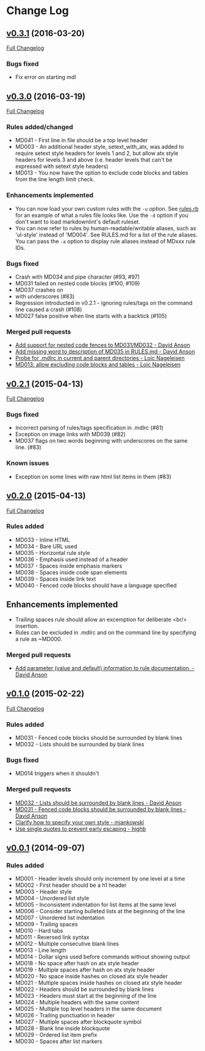 # Change Log

## [v0.3.1](https://github.com/mivok/markdownlint/tree/v0.3.1) (2016-03-20)

[Full Changelog](https://github.com/mivok/markdownlint/compare/v0.3.0...v0.3.1)

### Bugs fixed

* Fix error on starting mdl

## [v0.3.0](https://github.com/mivok/markdownlint/tree/v0.3.0) (2016-03-19)

[Full Changelog](https://github.com/mivok/markdownlint/compare/v0.2.1...v0.3.0)

### Rules added/changed

* MD041 - First line in file should be a top level header
* MD003 - An additional header style, setext_with_atx, was added to require
  setext style headers for levels 1 and 2, but allow atx style headers for
  levels 3 and above (i.e. header levels that can't be expressed with setext
  style headers)
* MD013 - You now have the option to exclude code blocks and tables from the
  line length limit check.

### Enhancements implemented

* You can now load your own custom rules with the `-u` option. See
  [rules.rb](https://github.com/mivok/markdownlint/blob/master/lib/mdl/rules.rb)
  for an example of what a rules file looks like. Use the `-d` option if you
  don't want to load markdownlint's default ruleset.
* You can now refer to rules by human-readable/writable aliases, such as
  'ul-style' instead of 'MD004'. See RULES.md for a list of the rule aliases.
  You can pass the `-a` option to display rule aliases instead of MDxxx rule
  IDs.

### Bugs fixed

* Crash with MD034 and pipe character (#93, #97)
* MD031 failed on nested code blocks (#100, #109)
* MD037 crashes on <li> with underscores (#83)
* Regression introducted in v0.2.1 - ignoring rules/tags on the command line
  caused a crash (#108)
* MD027 false positive when line starts with a backtick (#105)

### Merged pull requests

* [Add support for nested code fences to MD031/MD032 - David
  Anson](https://github.com/mivok/markdownlint/pull/109)
* [Add missing word to description of MD035 in RULES.md - David
  Anson](https://github.com/mivok/markdownlint/pull/86)
* [Probe for .mdlrc in current and parent directories - Loic
  Nageleisen](https://github.com/mivok/markdownlint/pull/111)
* [MD013: allow excluding code blocks and tables - Loic
  Nageleisen](https://github.com/mivok/markdownlint/pull/112)

## [v0.2.1](https://github.com/mivok/markdownlint/tree/v0.2.1) (2015-04-13)

[Full Changelog](https://github.com/mivok/markdownlint/compare/v0.2.0...v0.2.1)

### Bugs fixed

* Incorrect parsing of rules/tags specification in .mdlrc (#81)
* Exception on image links with MD039 (#82)
* MD037 flags on two words beginning with underscores on the same line. (#83)

### Known issues

* Exception on some lines with raw html list items in them (#83)

## [v0.2.0](https://github.com/mivok/markdownlint/tree/v0.2.0) (2015-04-13)

[Full Changelog](https://github.com/mivok/markdownlint/compare/v0.1.0...v0.2.0)

### Rules added

* MD033 - Inline HTML
* MD034 - Bare URL used
* MD035 - Horizontal rule style
* MD036 - Emphasis used instead of a header
* MD037 - Spaces inside emphasis markers
* MD038 - Spaces inside code span elements
* MD039 - Spaces inside link text
* MD040 - Fenced code blocks should have a language specified

## Enhancements implemented

* Trailing spaces rule should allow an excemption for deliberate <br/\>
  insertion.
* Rules can be excluded in .mdlrc and on the command line by specifying a rule
  as ~MD000.

### Merged pull requests

* [Add parameter (value and default) information to rule documentation. - David Anson](https://github.com/mivok/markdownlint/pull/76)

## [v0.1.0](https://github.com/mivok/markdownlint/tree/v0.1.0) (2015-02-22)

[Full Changelog](https://github.com/mivok/markdownlint/compare/v0.0.1...v0.1.0)

### Rules added

* MD031 - Fenced code blocks should be surrounded by blank lines
* MD032 - Lists should be surrounded by blank lines

### Bugs fixed

* MD014 triggers when it shouldn't

### Merged pull requests

* [MD032 - Lists should be surrounded by blank lines - David Anson](https://github.com/mivok/markdownlint/pull/70)
* [MD031 - Fenced code blocks should be surrounded by blank lines - David Anson](https://github.com/mivok/markdownlint/pull/68)
* [Clarify how to specify your own style - mjankowski](https://github.com/mivok/markdownlint/pull/65)
* [Use single quotes to prevent early escaping - highb](https://github.com/mivok/markdownlint/pull/64)

## [v0.0.1](https://github.com/mivok/markdownlint/tree/v0.0.1) (2014-09-07)

### Rules added

* MD001 - Header levels should only increment by one level at a time
* MD002 - First header should be a h1 header
* MD003 - Header style
* MD004 - Unordered list style
* MD005 - Inconsistent indentation for list items at the same level
* MD006 - Consider starting bulleted lists at the beginning of the line
* MD007 - Unordered list indentation
* MD009 - Trailing spaces
* MD010 - Hard tabs
* MD011 - Reversed link syntax
* MD012 - Multiple consecutive blank lines
* MD013 - Line length
* MD014 - Dollar signs used before commands without showing output
* MD018 - No space after hash on atx style header
* MD019 - Multiple spaces after hash on atx style header
* MD020 - No space inside hashes on closed atx style header
* MD021 - Multiple spaces inside hashes on closed atx style header
* MD022 - Headers should be surrounded by blank lines
* MD023 - Headers must start at the beginning of the line
* MD024 - Multiple headers with the same content
* MD025 - Multiple top level headers in the same document
* MD026 - Trailing punctuation in header
* MD027 - Multiple spaces after blockquote symbol
* MD028 - Blank line inside blockquote
* MD029 - Ordered list item prefix
* MD030 - Spaces after list markers
